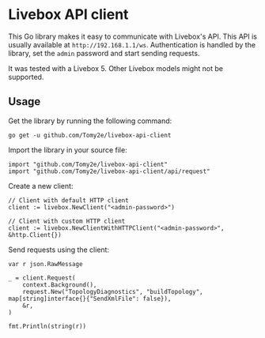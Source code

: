 # Livebox API client

This Go library makes it easy to communicate with Livebox's API. This API is
usually available at `http://192.168.1.1/ws`. Authentication is handled by
the library, set the `admin` password and start sending requests.

It was tested with a Livebox 5. Other Livebox models might not be supported.

## Usage

Get the library by running the following command:

```console
go get -u github.com/Tomy2e/livebox-api-client
```

Import the library in your source file:

```golang
import "github.com/Tomy2e/livebox-api-client"
import "github.com/Tomy2e/livebox-api-client/api/request"
```

Create a new client:

```golang
// Client with default HTTP client
client := livebox.NewClient("<admin-password>")

// Client with custom HTTP client
client := livebox.NewClientWithHTTPClient("<admin-password>", &http.Client{})
```

Send requests using the client:

```golang
var r json.RawMessage

_ = client.Request(
    context.Background(),
    request.New("TopologyDiagnostics", "buildTopology", map[string]interface{}{"SendXmlFile": false}),
    &r,
)

fmt.Println(string(r))
```
